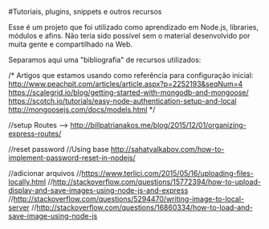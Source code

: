 #Tutoriais, plugins, snippets e outros recursos

Esse é um projeto que foi utilizado como aprendizado em Node.js, libraries, módulos e afins. Não teria sido possível sem o material desenvolvido por muita gente e compartilhado na Web.

Separamos aqui uma "bibliografia" de recursos utilizados:

/*
Artigos que estamos usando como referência para configuração inicial:
http://www.peachpit.com/articles/article.aspx?p=2252193&seqNum=4
https://scalegrid.io/blog/getting-started-with-mongodb-and-mongoose/
https://scotch.io/tutorials/easy-node-authentication-setup-and-local
http://mongoosejs.com/docs/models.html
*/

//setup Routes --> http://billpatrianakos.me/blog/2015/12/01/organizing-express-routes/

//reset password
//Using base http://sahatyalkabov.com/how-to-implement-password-reset-in-nodejs/


//adicionar arquivos
//https://www.terlici.com/2015/05/16/uploading-files-locally.html
//http://stackoverflow.com/questions/15772394/how-to-upload-display-and-save-images-using-node-js-and-express
//http://stackoverflow.com/questions/5294470/writing-image-to-local-server
//http://stackoverflow.com/questions/16860334/how-to-load-and-save-image-using-node-js
